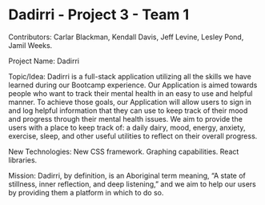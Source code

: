 # Dadirri - Project 3 - Team 1

Contributors:  Carlar Blackman, Kendall Davis, Jeff Levine, Lesley Pond, Jamil Weeks.

Project Name: Dadirri

Topic/Idea: Dadirri is a full-stack application utilizing all the skills we have learned during our Bootcamp experience. Our Application is aimed towards people who want to track their mental health in an easy to use and helpful manner. To achieve those goals, our Application will allow users to sign in and log helpful information that they can use to keep track of their mood and progress through their mental health issues. We aim to provide the users with a place to keep track of: a daily dairy, mood, energy, anxiety, exercise, sleep, and other useful utilities to reflect on their overall progress.

New Technologies: New CSS framework. Graphing capabilities. React libraries.

Mission: Dadirri, by definition, is an Aboriginal term meaning, “A state of stillness, inner reflection, and deep listening,” and we aim to help our users by providing them a platform in which to do so.
